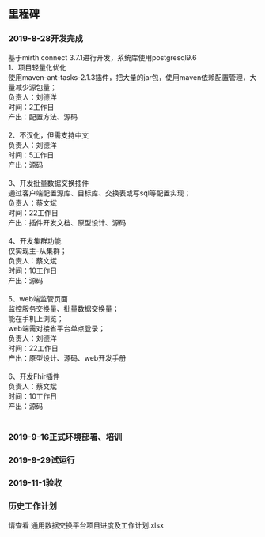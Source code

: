 
## 里程碑

### 2019-8-28开发完成 
基于mirth connect 3.7.1进行开发，系统库使用postgresql9.6<br>
1、项目轻量化优化 <br>
使用maven-ant-tasks-2.1.3插件，把大量的jar包，使用maven依赖配置管理，大量减少源包量；<br>
负责人：刘德洋<br>
时间：2工作日<br>
产出：配置方法、源码<br>
<br>
2、不汉化，但需支持中文<br>
负责人：刘德洋<br>
时间：5工作日<br>
产出：源码<br>
<br>
3、开发批量数据交换插件<br>
通过客户端配置源库、目标库、交换表或写sql等配置实现；<br>
负责人：蔡文斌<br>
时间：22工作日<br>
产出：插件开发文档、原型设计、源码<br>
<br>
4、开发集群功能<br>
仅实现主-从集群；<br>
负责人：蔡文斌<br>
时间：10工作日<br>
产出：源码<br>
<br>
5、web端监管页面<br>
监控服务交换量、批量数据交换量；<br>
能在手机上浏览；<br>
web端需对接省平台单点登录；<br>
负责人：刘德洋<br>
时间：22工作日<br>
产出：原型设计、源码、web开发手册<br>
<br>
6、开发Fhir插件<br>
负责人：蔡文斌<br>
时间：10工作日<br>
产出：源码<br>
<br>

### 2019-9-16正式环境部署、培训

### 2019-9-29试运行

### 2019-11-1验收

### 历史工作计划
请查看  通用数据交换平台项目进度及工作计划.xlsx